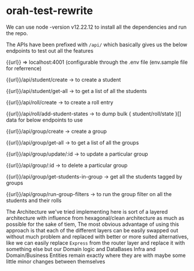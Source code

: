 # orah-test-rewrite

We can use 
node -version
v12.22.12 to install all the dependencies and run the repo.

The APIs have been prefixed with `/api/` which basically gives us the below endpoints to test out all the features

{{url}} => localhost:4001 (configurable through the .env file (env.sample file for referrence)


{{url}}/api/student/create -> to create a student

{{url}}/api/student/get-all -> to get a list of all the students

{{url}}/api/roll/create -> to create a roll entry

{{url}}/api/roll/add-student-states -> to dump bulk { student/roll/state }[] data for below endpoints to use

{{url}}/api/group/create -> create a group

{{url}}/api/group/get-all -> to get a list of all the groups

{{url}}/api/group/update/:id -> to update a particular group

{{url}}/api/group/:id -> to delete a particular group

{{url}}/api/group/get-students-in-group -> get all the students tagged by groups

{{url}}/api/group/run-group-filters -> to run the group filter on all the students and their rolls


The Architecture we've tried implementing here is sort of a layered architecture with influence from hexagonal/clean architecture as much as possible for the sake of tiem,
The most obvious advantage of using this approach is that each of the different layers can be easily swapped out without much problem and replaced with better or more
suited alternatives, like we can easily replace `Express` from the router layer and replace it with something else but our Domain logic and DataBases Infra and Domain/Business Entities
remain exactly where they are with maybe some little minor changes
between themselves 
